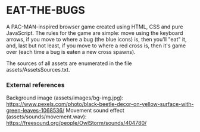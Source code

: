 # EAT-THE-BUGS
A PAC-MAN-inspired browser game created using HTML, CSS and pure JavaScript.
The rules for the game are simple: move using the keyboard arrows, if you move to where a bug (the blue icons) is, then you'll "eat" it, and, last but not least, if you move to where a red cross is, then it's game over (each time a bug is eaten a new cross spawns).


The sources of all assets are enumerated in the file assets/AssetsSources.txt.

### External references
Background image (assets/images/bg-img.jpg): https://www.pexels.com/photo/black-beetle-decor-on-yellow-surface-with-green-leaves-1068536/
Movement sound effect (assets/sounds/movement.wav): https://freesound.org/people/OwlStorm/sounds/404780/
